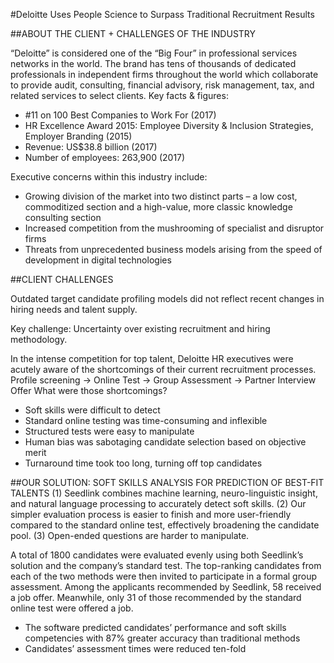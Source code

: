 #Deloitte Uses People Science to Surpass Traditional Recruitment Results

##ABOUT THE CLIENT + CHALLENGES OF THE INDUSTRY

“Deloitte” is considered one of the “Big Four” in professional services networks in the world. The brand has tens of thousands of dedicated professionals in independent firms throughout the world which collaborate to provide audit, consulting, financial advisory, risk management, tax, and related services to select clients.
Key facts & figures:
* #11 on 100 Best Companies to Work For (2017) 
* HR Excellence Award 2015: Employee Diversity & Inclusion Strategies, Employer Branding (2015)
* Revenue: US$38.8 billion (2017)
* Number of employees: 263,900 (2017)

Executive concerns within this industry include:
* Growing division of the market into two distinct parts – a low cost, commoditized section and a high-value, more classic knowledge consulting section  
* Increased competition from the mushrooming of specialist and disruptor firms   
* Threats from unprecedented business models arising from the speed of development in digital technologies

##CLIENT CHALLENGES

Outdated target candidate profiling models did not reflect recent changes in hiring needs and talent supply.  

Key challenge: Uncertainty over existing recruitment and hiring methodology. 

In the intense competition for top talent, Deloitte HR executives were acutely aware of the shortcomings of their current recruitment processes.
Profile screening → Online Test → Group Assessment → Partner Interview Offer
What were those shortcomings?
* Soft skills were difficult to detect
* Standard online testing was time-consuming and inflexible
* Structured tests were easy to manipulate  
* Human bias was sabotaging candidate selection based on objective merit  
* Turnaround time took too long, turning off top candidates

##OUR SOLUTION: SOFT SKILLS ANALYSIS FOR PREDICTION OF BEST-FIT TALENTS
(1) Seedlink combines machine learning, neuro-linguistic insight, and natural language processing to accurately detect soft skills.
(2) Our simpler evaluation process is easier to finish and more user-friendly compared to the standard online test, effectively broadening the candidate pool.
(3) Open-ended questions are harder to manipulate.

A total of 1800 candidates were evaluated evenly using both Seedlink’s solution and the company’s standard test. The top-ranking candidates from each of the two methods were then invited to participate in a formal group assessment. 
Among the applicants recommended by Seedlink, 58 received a job offer. Meanwhile, only 31 of those recommended by the standard online test were offered a job.
* The software predicted candidates’ performance and soft skills competencies with 87% greater accuracy than traditional methods  
* Candidates’ assessment times were reduced ten-fold





